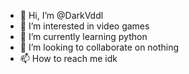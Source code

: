 - 👋 Hi, I’m @DarkVddl
- 👀 I’m interested in video games
- 🌱 I’m currently learning python
- 💞️ I’m looking to collaborate on nothing
- 📫 How to reach me idk

<!---
DarkVddl/DarkVddl is a ✨ special ✨ repository because its `README.md` (this file) appears on your GitHub profile.
You can click the Preview link to take a look at your changes.
--->
